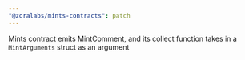 ```yaml
---
"@zoralabs/mints-contracts": patch
---
```


Mints contract emits MintComment, and its collect function takes in a `MintArguments` struct as an argument

